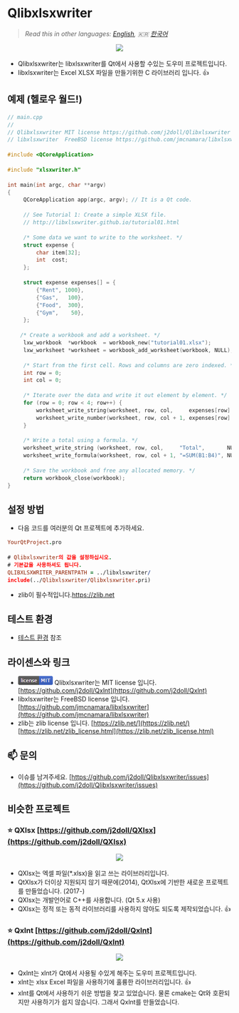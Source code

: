 # Qlibxlsxwriter

> *Read this in other languages: [English](README.md), :kr: [한국어](README.ko.md)*

<p align="center"><img src="https://github.com/j2doll/Qlibxlsxwriter/raw/master/markdown.data/logo.png"></p>

- Qlibxlsxwriter는 libxlsxwriter를 Qt에서 사용할 수있는 도우미 프로젝트입니다.
- libxlsxwriter는 Excel XLSX 파일을 만들기위한 C 라이브러리 입니다. :+1:

## 예제 (헬로우 월드!)

```cpp
// main.cpp
//
// Qlibxlsxwriter MIT license https://github.com/j2doll/Qlibxlsxwriter
// libxlsxwriter  FreeBSD license https://github.com/jmcnamara/libxlsxwriter

#include <QCoreApplication>

#include "xlsxwriter.h"

int main(int argc, char **argv)
{
     QCoreApplication app(argc, argv); // It is a Qt code.

     // See Tutorial 1: Create a simple XLSX file.
     // http://libxlsxwriter.github.io/tutorial01.html

     /* Some data we want to write to the worksheet. */
     struct expense {
         char item[32];
         int  cost;
     };
     
     struct expense expenses[] = {
         {"Rent", 1000},
         {"Gas",   100},
         {"Food",  300},
         {"Gym",    50},
     };

    /* Create a workbook and add a worksheet. */
     lxw_workbook  *workbook  = workbook_new("tutorial01.xlsx");
     lxw_worksheet *worksheet = workbook_add_worksheet(workbook, NULL);

     /* Start from the first cell. Rows and columns are zero indexed. */
     int row = 0;
     int col = 0;

     /* Iterate over the data and write it out element by element. */
     for (row = 0; row < 4; row++) {
         worksheet_write_string(worksheet, row, col,     expenses[row].item, NULL);
         worksheet_write_number(worksheet, row, col + 1, expenses[row].cost, NULL);
     }

     /* Write a total using a formula. */
     worksheet_write_string (worksheet, row, col,     "Total",       NULL);
     worksheet_write_formula(worksheet, row, col + 1, "=SUM(B1:B4)", NULL);

     /* Save the workbook and free any allocated memory. */
     return workbook_close(workbook);
}
```

## 설정 방법

- 다음 코드를 여러분의 Qt 프로젝트에 추가하세요.

```pro
YourQtProject.pro

# Qlibxlsxwriter의 값을 설정하십시오.
# 기본값을 사용하셔도 됩니다.
QLIBXLSXWRITER_PARENTPATH = ../libxlsxwriter/
include(../Qlibxlsxwriter/Qlibxlsxwriter.pri)
```

- zlib이 필수적입니다.https://zlib.net

## 테스트 환경
- [테스트 환경](TestEnv.md) 참조

## 라이센스와 링크
- ![](markdown.data/mit-license.png) Qlibxlsxwriter는  MIT license 입니다. [https://github.com/j2doll/Qxlnt](https://github.com/j2doll/Qxlnt)
- libxlsxwriter는 FreeBSD license 입니다. [https://github.com/jmcnamara/libxlsxwriter](https://github.com/jmcnamara/libxlsxwriter)
- zlib는 zlib license 입니다. [https://zlib.net/](https://zlib.net/) [https://zlib.net/zlib_license.html](https://zlib.net/zlib_license.html)

## :mailbox: 문의
- 이슈를 남겨주세요. [https://github.com/j2doll/Qlibxlsxwriter/issues](https://github.com/j2doll/Qlibxlsxwriter/issues)

## 비슷한 프로젝트 

### :star: <b>QXlsx</b> [https://github.com/j2doll/QXlsx](https://github.com/j2doll/QXlsx)

<p align="center"><img src="https://github.com/j2doll/QXlsx/raw/master/markdown.data/QXlsx2.jpg"></p>

- QXlsx는 엑셀 파일(*.xlsx)을 읽고 쓰는 라이브러리입니다.
- QtXlsx가 더이상 지원되지 않기 때문에(2014), QtXlsx에 기반한 새로운 프로젝트를 만들었습니다. (2017-)
- QXlsx는 개발언어로 C++를 사용합니다. (Qt 5.x 사용)
- QXlsx는 정적 또는 동적 라이브러리를 사용하지 않아도 되도록 제작되었습니다. :+1:

### :star: <b>Qxlnt</b> [https://github.com/j2doll/Qxlnt](https://github.com/j2doll/Qxlnt)

<p align="center"><img src="https://github.com/j2doll/Qxlnt/raw/master/markdown-data/Concept-QXlnt.jpg"></p>

- Qxlnt는 xlnt가 Qt에서 사용될 수있게 해주는 도우미 프로젝트입니다.
- xlnt는 xlsx Excel 파일을 사용하기에 훌륭한 라이브러리입니다. :+1:
- xlnt를 Qt에서 사용하기 쉬운 방법을 찾고 있었습니다. 물론 cmake는 Qt와 호환되지만 사용하기가 쉽지 않습니다. 그래서 Qxlnt를 만들었습니다.
